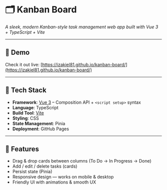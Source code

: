 # 🗂️ Kanban Board  
*A sleek, modern Kanban-style task management web app built with Vue 3 + TypeScript + Vite*

---

## 🚀 Demo  
Check it out live: [https://izakiel81.github.io/kanban-board/](https://izakiel81.github.io/kanban-board/)  

---

## 🧰 Tech Stack  
- **Framework**: [Vue 3](https://vuejs.org/) – Composition API + `<script setup>` syntax  
- **Language**: TypeScript  
- **Build Tool**: [Vite](https://vitejs.dev/)  
- **Styling**: CSS
- **State Management**: Pinia
- **Deployment**: GitHub Pages

---

## 🎯 Features  
- Drag & drop cards between columns (To Do → In Progress → Done)  
- Add / edit / delete tasks (cards)  
- Persist state (Pinia)  
- Responsive design — works on mobile & desktop  
- Friendly UI with animations & smooth UX  
